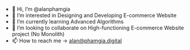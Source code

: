 - 👋 Hi, I’m @alanphamgia
- 👀 I’m interested in Designing and Developing E-commerce Website
- 🌱 I’m currently learning Advanced Algorithms
- 💞️ I’m looking to collaborate on High-functioning E-commerce Website project (No Monolith)
- 📫 How to reach me -> alan@phamgia.digital
